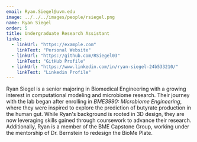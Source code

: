 ```yaml
---
email: Ryan.Siegel@uvm.edu
image: ../../../images/people/rsiegel.png
name: Ryan Siegel
order: 5
title: Undergraduate Research Assistant
links:
  - linkUrl: "https://example.com"
    linkText: "Personal Website"
  - linkUrl: "https://github.com/RSiegel03"
    linkText: "GitHub Profile"
  - linkUrl: "https://www.linkedin.com/in/ryan-siegel-24b533210/"
    linkText: "Linkedin Profile"
---
```

Ryan Siegel is a senior majoring in Biomedical Engineering with a growing interest in computational modeling and microbiome research. Their journey with the lab began after enrolling in *BME3990: Microbiome Engineering*, where they were inspired to explore the prediction of butyrate production in the human gut. While Ryan's background is rooted in 3D design, they are now leveraging skills gained through coursework to advance their research. Additionally, Ryan is a member of the BME Capstone Group, working under the mentorship of Dr. Bernstein to redesign the BioMe Plate.


